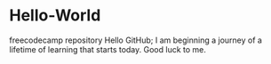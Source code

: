 # Hello-World
freecodecamp repository
Hello GitHub; I am beginning a journey of a lifetime of learning that starts today. Good luck to me.
